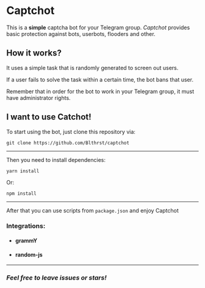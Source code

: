 # Captchot

This is a **simple** captcha bot for your Telegram group. *Captchot* provides basic protection against bots, userbots, flooders and other.

## How it works?

It uses a simple task that is randomly generated to screen out users. 

If a user fails to solve the task within a certain time, the bot bans that user.

Remember that in order for the bot to work in your Telegram group, it must have administrator rights.

## I want to use Catchot!

To start using the bot, just clone this repository via:

    git clone https://github.com/Blthrst/captchot

---

Then you need to install dependencies:

    yarn install

Or:

    npm install

---

After that you can use scripts from `package.json` and enjoy Captchot

### Integrations:

- #### grammY
- #### random-js

---

### *Feel free to leave issues or stars!*
